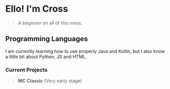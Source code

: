 # Ello! I'm Cross

> A beginner on all of this mess.

## Programming Languages
I am currently learning how to use properly Java and Kotlin, but I also know a little bit about Python, JS and HTML.
### Current Projects

> **MC Classic** (Very early stage)
